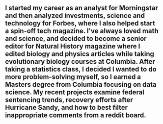 ## I started my career as an analyst for Morningstar and then analyzed investments, science and technology for Forbes, where I also helped start a spin-off tech magazine. I've always loved math and science, and decided to become a senior editor for Natural History magazine where I edited biology and physics articles while taking evolutionary biology courses at Columbia. After taking a statistics class, I decided I wanted to do more problem-solving myself, so I earned a Masters degree from Columbia focusing on data science. My recent projects examine federal sentencing trends, recovery efforts after Hurricane Sandy, and how to best filter inappropriate comments from a reddit board.  

